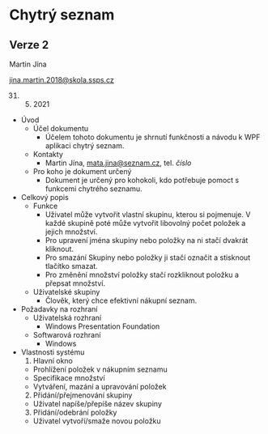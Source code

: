 # Chytrý seznam
## Verze 2

Martin Jína

jina.martin.2018@skola.ssps.cz

31. 5. 2021

* Úvod
  * Účel dokumentu
      * Účelem tohoto dokumentu je shrnutí funkčnosti a návodu k WPF aplikaci chytrý seznam.
  * Kontakty
      * Martin Jína, mata.jina@seznam.cz, tel. *číslo*
  * Pro koho je dokument určený
      * Dokument je určený pro kohokoli, kdo potřebuje pomoct s funkcemi chytrého seznamu.
 * Celkový popis
   * Funkce
      * Uživatel může vytvořit vlastní skupinu, kterou si pojmenuje. V každé skupině poté může vytvořit libovolný počet položek a jejich množství.
      * Pro upravení jména skupiny nebo položky na ni stačí dvakrát kliknout.
      * Pro smazání Skupiny nebo položky ji stačí označit a stisknout tlačítko smazat.
      * Pro změnění množství položky stačí rozkliknout položku a přepsat množství.
    * Uživatelské skupiny
      * Člověk, který chce efektivní nákupní seznam.
 * Požadavky na rozhraní
    * Uživatelská rozhraní
      * Windows Presentation Foundation
    * Softwarová rozhraní
      * Windows
 * Vlastnosti systému
    1. Hlavní okno
     * Prohlížení položek v nákupním seznamu
     * Specifikace množství
     * Vytváření, mazání a upravování položek
    2. Přidání/přejmenování skupiny
     * Uživatel napíše/přepíše název skupiny
    3. Přidání/odebrání položky
     * Uživatel vytvoří/smaže novou položku
